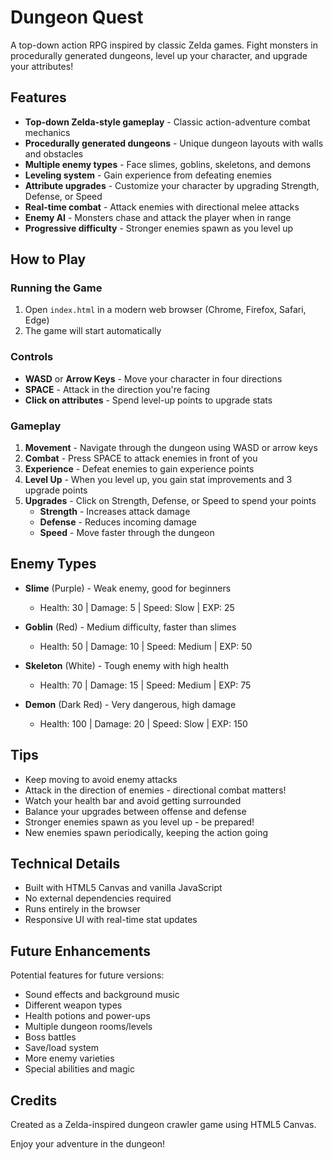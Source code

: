 # Dungeon Quest

A top-down action RPG inspired by classic Zelda games. Fight monsters in procedurally generated dungeons, level up your character, and upgrade your attributes!

## Features

- **Top-down Zelda-style gameplay** - Classic action-adventure combat mechanics
- **Procedurally generated dungeons** - Unique dungeon layouts with walls and obstacles
- **Multiple enemy types** - Face slimes, goblins, skeletons, and demons
- **Leveling system** - Gain experience from defeating enemies
- **Attribute upgrades** - Customize your character by upgrading Strength, Defense, or Speed
- **Real-time combat** - Attack enemies with directional melee attacks
- **Enemy AI** - Monsters chase and attack the player when in range
- **Progressive difficulty** - Stronger enemies spawn as you level up

## How to Play

### Running the Game

1. Open `index.html` in a modern web browser (Chrome, Firefox, Safari, Edge)
2. The game will start automatically

### Controls

- **WASD** or **Arrow Keys** - Move your character in four directions
- **SPACE** - Attack in the direction you're facing
- **Click on attributes** - Spend level-up points to upgrade stats

### Gameplay

1. **Movement** - Navigate through the dungeon using WASD or arrow keys
2. **Combat** - Press SPACE to attack enemies in front of you
3. **Experience** - Defeat enemies to gain experience points
4. **Level Up** - When you level up, you gain stat improvements and 3 upgrade points
5. **Upgrades** - Click on Strength, Defense, or Speed to spend your points
   - **Strength** - Increases attack damage
   - **Defense** - Reduces incoming damage
   - **Speed** - Move faster through the dungeon

## Enemy Types

- **Slime** (Purple) - Weak enemy, good for beginners
  - Health: 30 | Damage: 5 | Speed: Slow | EXP: 25

- **Goblin** (Red) - Medium difficulty, faster than slimes
  - Health: 50 | Damage: 10 | Speed: Medium | EXP: 50

- **Skeleton** (White) - Tough enemy with high health
  - Health: 70 | Damage: 15 | Speed: Medium | EXP: 75

- **Demon** (Dark Red) - Very dangerous, high damage
  - Health: 100 | Damage: 20 | Speed: Slow | EXP: 150

## Tips

- Keep moving to avoid enemy attacks
- Attack in the direction of enemies - directional combat matters!
- Watch your health bar and avoid getting surrounded
- Balance your upgrades between offense and defense
- Stronger enemies spawn as you level up - be prepared!
- New enemies spawn periodically, keeping the action going

## Technical Details

- Built with HTML5 Canvas and vanilla JavaScript
- No external dependencies required
- Runs entirely in the browser
- Responsive UI with real-time stat updates

## Future Enhancements

Potential features for future versions:
- Sound effects and background music
- Different weapon types
- Health potions and power-ups
- Multiple dungeon rooms/levels
- Boss battles
- Save/load system
- More enemy varieties
- Special abilities and magic

## Credits

Created as a Zelda-inspired dungeon crawler game using HTML5 Canvas.

Enjoy your adventure in the dungeon!